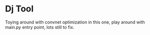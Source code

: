# Dj Tool

Toying around with convnet optimization in this one, play around with main.py entry point, lots still to fix.
